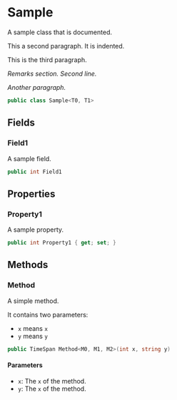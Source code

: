 # Sample
A sample class that is documented.

This a second paragraph.
It is indented.

This is the third paragraph.

_Remarks section._
_Second line._

_Another paragraph._

```cs
public class Sample<T0, T1>
```

## Fields
### Field1
A sample field.

```cs
public int Field1
```

## Properties
### Property1
A sample property.

```cs
public int Property1 { get; set; }
```

## Methods
### Method
A simple method.

It contains two parameters:
- `x` means `x`
- `y` means `y`

```cs
public TimeSpan Method<M0, M1, M2>(int x, string y)
```

#### Parameters
- `x`: The `x` of the method.
- `y`: The `x` of the method.
